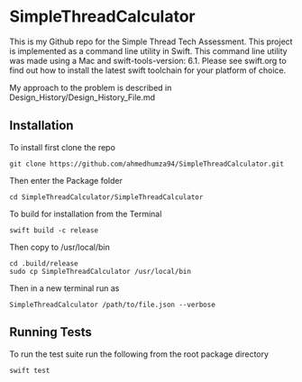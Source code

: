 # SimpleThreadCalculator

This is my Github repo for the Simple Thread Tech Assessment. This project is implemented as a command line utility in Swift. This command line utility was made using a Mac and swift-tools-version: 6.1. Please see swift.org to find out how to install the latest swift toolchain for your platform of choice. 

My approach to the problem is described in Design_History/Design_History_File.md

## Installation

To install first clone the repo

```
git clone https://github.com/ahmedhumza94/SimpleThreadCalculator.git
```

Then enter the Package folder

```
cd SimpleThreadCalculator/SimpleThreadCalculator
```

To build for installation from the Terminal

```
swift build -c release
```

Then copy to /usr/local/bin

```
cd .build/release
sudo cp SimpleThreadCalculator /usr/local/bin
```

Then in a new terminal run as 

```
SimpleThreadCalculator /path/to/file.json --verbose
```

## Running Tests

To run the test suite run the following from the root package directory

```
swift test
```


